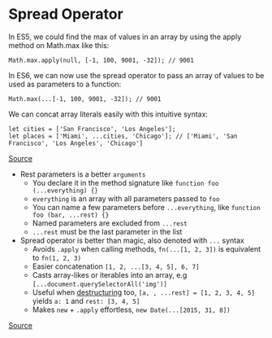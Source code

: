 # Spread Operator

In ES5, we could find the max of values in an array by using the apply method on Math.max like this:

```
Math.max.apply(null, [-1, 100, 9001, -32]); // 9001
```

In ES6, we can now use the spread operator to pass an array of values to be used as parameters to a function:

```
Math.max(...[-1, 100, 9001, -32]); // 9001
```

We can concat array literals easily with this intuitive syntax:

```
let cities = ['San Francisco', 'Los Angeles'];
let places = ['Miami', ...cities, 'Chicago']; // ['Miami', 'San Francisco', 'Los Angeles', 'Chicago']
```

[Source](https://github.com/DrkSephy/es6-cheatsheet#strings)

- Rest parameters is a better `arguments`
  - You declare it in the method signature like `function foo (...everything) {}`
  - `everything` is an array with all parameters passed to `foo`
  - You can name a few parameters before `...everything`, like `function foo (bar, ...rest) {}`
  - Named parameters are excluded from `...rest`
  - `...rest` must be the last parameter in the list
- Spread operator is better than magic, also denoted with `...` syntax
  - Avoids `.apply` when calling methods, `fn(...[1, 2, 3])` is equivalent to `fn(1, 2, 3)`
  - Easier concatenation `[1, 2, ...[3, 4, 5], 6, 7]`
  - Casts array-likes or iterables into an array, e.g `[...document.querySelectorAll('img')]`
  - Useful when [destructuring](#assignment-destructuring) too, `[a, , ...rest] = [1, 2, 3, 4, 5]` yields `a: 1` and `rest: [3, 4, 5]`
  - Makes `new` + `.apply` effortless, `new Date(...[2015, 31, 8])`

[Source](https://github.com/bevacqua/es6#spread-operator-and-rest-parameters)
